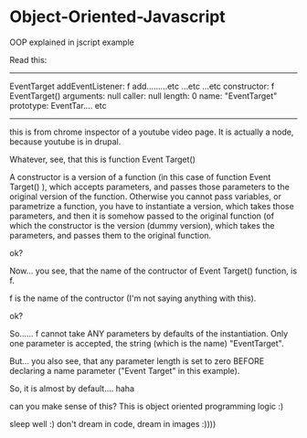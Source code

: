 # Object-Oriented-Javascript
OOP explained in jscript example

Read this:


**************

EventTarget
	addEventListener: f add.........etc
	...etc
	...etc
	constructor: f EventTarget()
		     arguments: null
		     caller: null
			   length: 0
			   name: "EventTarget"
		prototype: EventTar.... etc
    
***************

this is from chrome inspector of a youtube video page. It is actually a node, because youtube is in drupal.

Whatever, see, that this is function Event Target()

A constructor is a version of a function (in this case of function Event Target() ), which accepts parameters, and passes those parameters to the original version of the function. Otherwise you cannot pass variables, or parametrize a function, you have to instantiate a version, which takes those parameters, and then it is somehow passed to the original function (of which the constructor is the version (dummy version), which takes the parameters, and passes them to the original function.

ok?

Now... you see, that the name of the contructor of Event Target() function, is f.

f is the name of the contructor (I'm not saying anything with this).

ok?

So...... f cannot take ANY parameters by defaults of the instantiation. Only one parameter is accepted, the string (which is the name) "EventTarget".

But... you also see, that any parameter length is set to zero BEFORE declaring a name parameter ("Event Target" in this example).

So, it is almost by default.... haha

can you make sense of this? This is object oriented programming logic :)



sleep well :) don't dream in code, dream in images :))))
